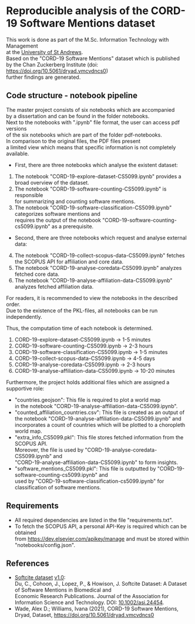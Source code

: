 # Reproducible analysis of the CORD-19 Software Mentions dataset
This work is done as part of the M.Sc. Information Technology with Management   
at the [University of St Andrews](https://www.st-andrews.ac.uk/).  
Based on the "CORD-19 Software Mentions" dataset which is published  
by the Chan Zuckerberg Institute (doi: https://doi.org/10.5061/dryad.vmcvdncs0)  
further findings are generated.   

## Code structure - notebook pipeline
The master project consists of six notebooks which are accompanied  
by a dissertation and can be found in the folder notebooks.   
Next to the notebooks with ".ipynb" file format, the user can access pdf versions  
of the six notebooks which are part of the folder pdf-notebooks.   
In comparison to the original files, the PDF files present  
a limited view which means that specific information is not completely available.   
* First, there are three notebooks which analyse the existent dataset: 
1. The notebook "CORD-19-explore-dataset-CS5099.ipynb" provides a broad overview of the dataset.
2. The notebook "CORD-19-software-counting-CS5099.ipynb" is responsible   
for summarizing and counting software mentions. 
3. The notebook "CORD-19-software-classification-CS5099.ipynb" categorizes software mentions and   
requires the output of the notebook "CORD-19-software-counting-cs5099.ipynb" as a prerequisite.   
* Second, there are three notebooks which request and analyse external data:   
4. The notebook "CORD-19-collect-scopus-data-CS5099.ipynb" fetches  
the SCOPUS API for affiliation and core data.
5. The notebook "CORD-19-analyse-coredata-CS5099.ipynb" analyzes fetched core data.   
6. The notebook "CORD-19-analyse-affiliation-data-CS5099.ipynb" analyzes fetched affiliation data.   

For readers, it is recommended to view the notebooks in the described order.  
Due to the existence of the PKL-files, all notebooks can be run independently.  

Thus, the computation time of each notebook is determined.  
1. CORD-19-explore-dataset-CS5099.ipynb -> 1-5 minutes  
2. CORD-19-software-counting-CS5099.ipynb -> 2-3 hours 
3. CORD-19-software-classification-CS5099.ipynb ->  1-5 minutes  
4. CORD-19-collect-scopus-data-CS5099.ipynb -> 4-5 days  
5. CORD-19-analyse-coredata-CS5099.ipynb -> 2-3 hours  
6. CORD-19-analyse-affiliation-data-CS5099.ipynb -> 10-20 minutes  

Furthermore, the project holds additional files which are assigned a supportive role:   
* "countries.geojson": This file is required to plot a world map   
in the notebook "CORD-19-analyse-affiliation-data-CS5099.ipynb".
* "counted_affiliation_countries.csv": This file is created as an output of  
the notebook "CORD-19-analyse-affiliation-data-CS5099.ipynb" and   
incorporates a count of countries which will be plotted to a choropleth world map.  
* "extra_info_CS5099.pkl": This file stores fetched information from the SCOPUS API.   
Moreover, the file is used by "CORD-19-analyse-coredata-CS5099.ipynb" and  
 "CORD-19-analyse-affiliation-data-CS5099.ipynb" to form insights. 
* "software_mentions_CS5099.pkl": This file is outputted by "CORD-19-software-counting-cs5099.ipynb" and  
used by "CORD-19-software-classification-cs5099.ipynb" for classification of software mentions.   

## Requirements
* All required dependencies are listed in the file "requirements.txt".  
* To fetch the SCOPUS API, a personal API-Key is required which can be obtained  
from https://dev.elsevier.com/apikey/manage and must be stored within "notebooks/config.json".  

## References
- [Softcite dataset](https://github.com/howisonlab/softcite-dataset) [v1.0](https://github.com/howisonlab/softcite-dataset/releases/tag/v1.0):  
Du, C., Cohoon, J., Lopez, P., & Howison, J. Softcite Dataset: A Dataset of Software Mentions in Biomedical and   
Economic Research Publications. Journal of the Association for Information Science and Technology. DOI: [10.1002/asi.24454](https://doi.org/10.1002/asi.24454).  
- Wade, Alex D.; Williams, Ivana (2021), CORD-19 Software Mentions, Dryad, Dataset, https://doi.org/10.5061/dryad.vmcvdncs0
